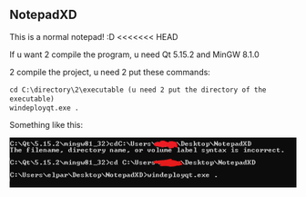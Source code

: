 ## NotepadXD

This is a normal notepad! :D
<<<<<<< HEAD

If u want 2 compile the program, u need Qt 5.15.2 and MinGW 8.1.0

2 compile the project, u need 2 put these commands:

```
cd C:\directory\2\executable (u need 2 put the directory of the executable)
windeployqt.exe .
```

Something like this:

![commands](a/screenshot.png)
